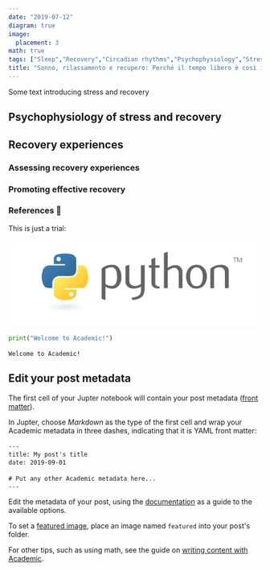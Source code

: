 ```yaml
---
date: "2019-07-12"
diagram: true
image:
  placement: 3
math: true
tags: ["Sleep","Recovery","Circadian rhythms","Psychophysiology","Stress response","Workplace stress","Recovery experiences"]
title: "Sonno, rilassamento e recupero: Perché il tempo libero è così importante?"
---
```


Some text introducing stress and recovery

## Psychophysiology of stress and recovery

## Recovery experiences

### Assessing recovery experiences

### Promoting effective recovery


### References 🙌

This is just a trial:

![png](./index_1_0.png)

```python
print("Welcome to Academic!")
```

    Welcome to Academic!


## Edit your post metadata

The first cell of your Jupter notebook will contain your post metadata ([front matter](https://sourcethemes.com/academic/docs/front-matter/)).

In Jupter, choose _Markdown_ as the type of the first cell and wrap your Academic metadata in three dashes, indicating that it is YAML front matter: 

```
---
title: My post's title
date: 2019-09-01

# Put any other Academic metadata here...
---
```

Edit the metadata of your post, using the [documentation](https://sourcethemes.com/academic/docs/managing-content) as a guide to the available options.

To set a [featured image](https://sourcethemes.com/academic/docs/managing-content/#featured-image), place an image named `featured` into your post's folder.

For other tips, such as using math, see the guide on [writing content with Academic](https://sourcethemes.com/academic/docs/writing-markdown-latex/). 

